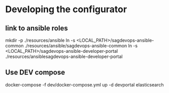 # Developing the configurator

## link to ansible roles

mkdir -p ./resources/ansible
ln -s <LOCAL_PATH>/sagdevops-ansible-common ./resources/ansible/sagdevops-ansible-common
ln -s <LOCAL_PATH>/sagdevops-ansible-developer-portal ./resources/ansiblesagdevops-ansible-developer-portal

## Use DEV compose

docker-compose -f dev/docker-compose.yml up -d devportal elasticsearch